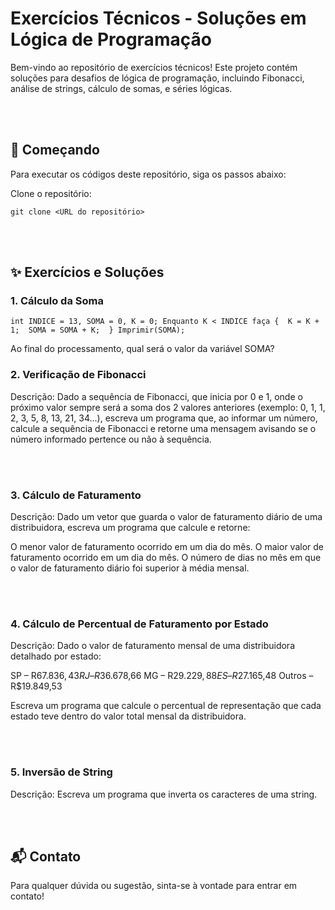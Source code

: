 # Exercícios Técnicos - Soluções em Lógica de Programação

Bem-vindo ao repositório de exercícios técnicos! Este projeto contém soluções para desafios de lógica de programação, incluindo Fibonacci, análise de strings, cálculo de somas, e séries lógicas. 

<br><br>

## 🚀 Começando

Para executar os códigos deste repositório, siga os passos abaixo:

Clone o repositório:

`git clone <URL do repositório>`

<br><br>

## ✨ Exercícios e Soluções

### 1. Cálculo da Soma

`int INDICE = 13, SOMA = 0, K = 0;
Enquanto K < INDICE faça { 
    K = K + 1; 
    SOMA = SOMA + K; 
}
Imprimir(SOMA);`

Ao final do processamento, qual será o valor da variável SOMA?

### 2. Verificação de Fibonacci
Descrição: Dado a sequência de Fibonacci, que inicia por 0 e 1, onde o próximo valor sempre será a soma dos 2 valores anteriores (exemplo: 0, 1, 1, 2, 3, 5, 8, 13, 21, 34...), escreva um programa que, ao informar um número, calcule a sequência de Fibonacci e retorne uma mensagem avisando se o número informado pertence ou não à sequência.

<br><br>

### 3. Cálculo de Faturamento
Descrição: Dado um vetor que guarda o valor de faturamento diário de uma distribuidora, escreva um programa que calcule e retorne:

O menor valor de faturamento ocorrido em um dia do mês.
O maior valor de faturamento ocorrido em um dia do mês.
O número de dias no mês em que o valor de faturamento diário foi superior à média mensal.

<br><br>

### 4. Cálculo de Percentual de Faturamento por Estado
Descrição: Dado o valor de faturamento mensal de uma distribuidora detalhado por estado:

SP – R$67.836,43
RJ – R$36.678,66
MG – R$29.229,88
ES – R$27.165,48
Outros – R$19.849,53

Escreva um programa que calcule o percentual de representação que cada estado teve dentro do valor total mensal da distribuidora.

<br><br>

### 5. Inversão de String
Descrição: Escreva um programa que inverta os caracteres de uma string.

<br><br>

## 📬 Contato

Para qualquer dúvida ou sugestão, sinta-se à vontade para entrar em contato!
